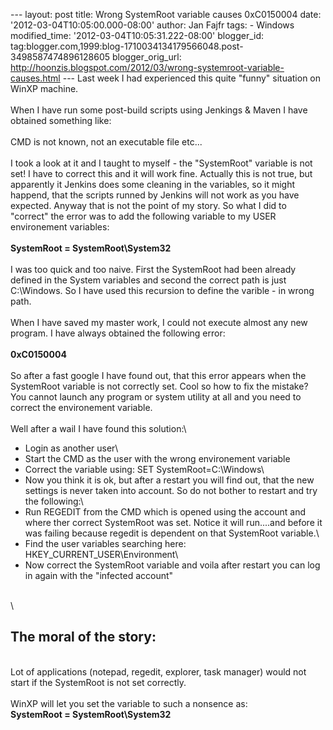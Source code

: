 --- layout: post title: Wrong SystemRoot variable causes 0xC0150004
date: '2012-03-04T10:05:00.000-08:00' author: Jan Fajfr tags: - Windows
modified\_time: '2012-03-04T10:05:31.222-08:00' blogger\_id:
tag:blogger.com,1999:blog-1710034134179566048.post-3498587474896128605
blogger\_orig\_url:
http://hoonzis.blogspot.com/2012/03/wrong-systemroot-variable-causes.html
--- Last week I had experienced this quite "funny" situation on WinXP
machine.\
\
When I have run some post-build scripts using Jenkings & Maven I have
obtained something like:\
\
CMD is not known, not an executable file etc...\
\
I took a look at it and I taught to myself - the "SystemRoot" variable
is not set! I have to correct this and it will work fine. Actually this
is not true, but apparently it Jenkins does some cleaning in the
variables, so it might happend, that the scripts runned by Jenkins will
not work as you have expected. Anyway that is not the point of my story.
So what I did to "correct" the error was to add the following variable
to my USER environement variables:\
\
**SystemRoot = SystemRoot\\System32**\
\
I was too quick and too naive. First the SystemRoot had been already
defined in the System variables and second the correct path is just
C:\\Windows. So I have used this recursion to define the varible - in
wrong path.\
\
When I have saved my master work, I could not execute almost any new
program. I have always obtained the following error:\
\
**0xC0150004**\
\
So after a fast google I have found out, that this error appears when
the SystemRoot variable is not correctly set. Cool so how to fix the
mistake? You cannot launch any program or system utility at all and you
need to correct the environement variable.\
\
Well after a wail I have found this solution:\

-   Login as another user\
-   Start the CMD as the user with the wrong environement variable
-   Correct the variable using: SET SystemRoot=C:\\Windows\
-   Now you think it is ok, but after a restart you will find out, that
    the new settings is never taken into account. So do not bother to
    restart and try the following:\
-   Run REGEDIT from the CMD which is opened using the account and where
    ther correct SystemRoot was set. Notice it will run....and before it
    was failing because regedit is dependent on that SystemRoot
    variable.\
-   Find the user variables searching here:
    HKEY\_CURRENT\_USER\\Environment\
-   Now correct the SystemRoot variable and voila after restart you can
    log in again with the "infected account"

\
\

The moral of the story:
-----------------------

\
Lot of applications (notepad, regedit, explorer, task manager) would not
start if the SystemRoot is not set correctly.\
\
WinXP will let you set the variable to such a nonsence as:\
**SystemRoot = SystemRoot\\System32**
